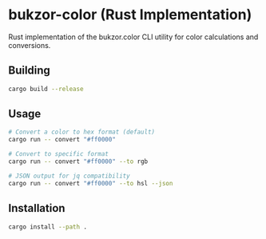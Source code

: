 # bukzor-color (Rust Implementation)

Rust implementation of the bukzor.color CLI utility for color calculations and
conversions.

## Building

```bash
cargo build --release
```

## Usage

```bash
# Convert a color to hex format (default)
cargo run -- convert "#ff0000"

# Convert to specific format
cargo run -- convert "#ff0000" --to rgb

# JSON output for jq compatibility
cargo run -- convert "#ff0000" --to hsl --json
```

## Installation

```bash
cargo install --path .
```
